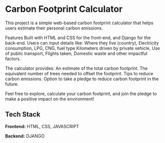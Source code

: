 
# Carbon Footprint Calculator

This project is a simple web-based carbon footprint calculator that helps users estimate their personal carbon emissions.

Features
Built with HTML and CSS for the front-end, and Django for the back-end.
Users can input details like:
Where they live (country),
Electricity consumption,
LPG, CNG, fuel type
Kilometers driven by private vehicle,
Use of public transport,
Flights taken,
Domestic waste and other impactful factors.

The calculator provides:
An estimate of the total carbon footprint.
The equivalent number of trees needed to offset the footprint.
Tips to reduce carbon emissions.
Option to take a pledge to reduce carbon footprint in the future.

Feel free to explore, calculate your carbon footprint, and join the pledge to make a positive impact on the environment!


## Tech Stack

**Frontend:** HTML, CSS, JAVASCRIPT

**Backend:** DJANGO


